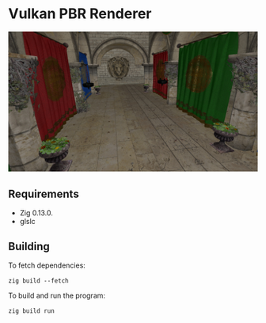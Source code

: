# Vulkan PBR Renderer
![Sponza Screenshot](misc/sponza-pbr.jpg?raw=true)
## Requirements
- Zig 0.13.0.
- glslc
## Building
To fetch dependencies:
```shell
zig build --fetch
```
To build and run the program:
```shell
zig build run
```
